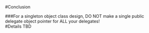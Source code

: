 #Conclusion

###For a singleton object class design, DO NOT make a single public delegate object pointer for ALL your delegates!
<br >
#Details
TBD